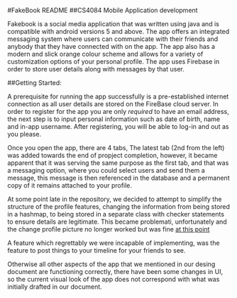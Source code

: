#FakeBook README 
##CS4084 Mobile Application development

Fakebook is a social media application that was written using java and is compatible with android versions 5 and above. The app offers an integrated messaging system where users can communicate with their friends and anybody that they have connected with on the app. The app also has a modern and slick orange colour scheme and allows for a variety of customization options of your personal profile.
The app uses Firebase in order to store user details along with messages by that user.

##Getting Started:

A prerequisite for running the app successfully is a pre-established internet connection as all user details are stored on the FireBase cloud server. 
In order to register for the app you are only _required_ to have an email address, the next step is to input personal information such as date of birth, name and in-app username. After registering, you will be able to log-in and out as you please. 

Once you open the app, there are 4 tabs, The latest tab (2nd from the left) was added towards the end of propject completion, however, it became apparent that it was serving the same purpose as the first tab, and that was a messaging option, where you could select users and send them a message, this message is then referenced in the database and a permanent copy of it remains attached to your profile.

At some point late in the repository, we decided to attempt to simplify the structure of the profile features, changing the information from being stored in a hashmap, to being stored in a separate class with checker statements to ensure details are legitimate. This became problemati, unfortunately and the change profile picture no longer worked but was fine [at this point](https://github.com/JamesBrosnan1903/FakebookOne/commit/ac46b06d180fac45a3262f9352da17f566b33667)

A feature which regrettably we were incapable of implementing, was the feature to post things to your timeline for your friends to see. 

Otherwise all other aspects of the app that we mentioned in our desing document are functioning correctly, there have been some changes in UI, so the current visual look of the app does not correspond with what was initially drafted in our document.
